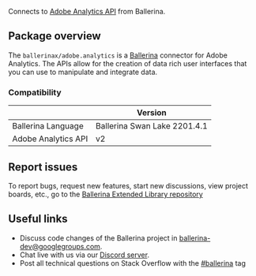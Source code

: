Connects to [Adobe Analytics API](https://developer.adobe.com/analytics-apis/docs/2.0/) from Ballerina.

## Package overview
The `ballerinax/adobe.analytics` is a [Ballerina](https://ballerina.io/) connector for Adobe Analytics. The APIs allow for the creation of data rich user interfaces that you can use to manipulate and integrate data.

### Compatibility
|                       | Version                       |
|-----------------------|-------------------------------|
| Ballerina Language    | Ballerina Swan Lake 2201.4.1  | 
| Adobe Analytics API   | v2                            |

## Report issues
To report bugs, request new features, start new discussions, view project boards, etc., go to the [Ballerina Extended Library repository](https://github.com/ballerina-platform/ballerina-extended-library)

## Useful links
- Discuss code changes of the Ballerina project in [ballerina-dev@googlegroups.com](mailto:ballerina-dev@googlegroups.com).
- Chat live with us via our [Discord server](https://discord.gg/ballerinalang).
- Post all technical questions on Stack Overflow with the [#ballerina](https://stackoverflow.com/questions/tagged/ballerina) tag
